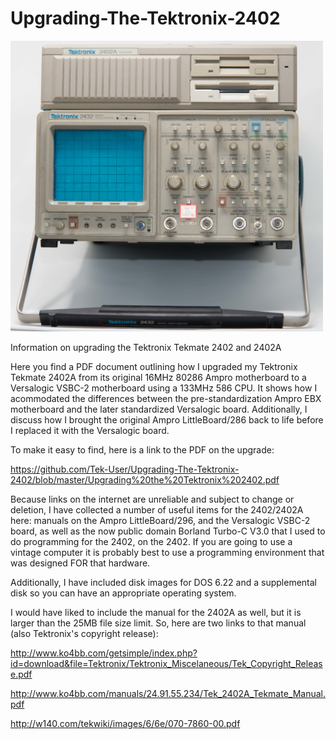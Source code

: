 # Upgrading-The-Tektronix-2402
<a href="https://github.com/Tek-User/Upgrading-The-Tektronix-2402/blob/master/_DSC6806.jpg"><img src="https://github.com/Tek-User/Upgrading-The-Tektronix-2402/blob/master/_DSC6806.jpg" width="500px"><br/></a>


Information on upgrading the Tektronix Tekmate 2402 and 2402A

Here you find a PDF document outlining how I upgraded my Tektronix Tekmate 2402A from its original 16MHz 80286 Ampro motherboard to a Versalogic VSBC-2 motherboard using a 133MHz 586 CPU.  It shows how I acommodated the differences between the pre-standardization Ampro EBX motherboard and the later standardized Versalogic board.  Additionally, I discuss how I brought the original Ampro LittleBoard/286 back to life before I replaced it with the Versalogic board.

To make it easy to find, here is a link to the PDF on the upgrade:

https://github.com/Tek-User/Upgrading-The-Tektronix-2402/blob/master/Upgrading%20the%20Tektronix%202402.pdf

Because links on the internet are unreliable and subject to change or deletion, I have collected a number of useful items for the 2402/2402A here: manuals on the Ampro LittleBoard/296, and the Versalogic VSBC-2 board, as well as the now public domain Borland Turbo-C V3.0 that I used to do programming for the 2402, on the 2402.  If you are going to use a vintage computer it is probably best to use a programming environment that was designed FOR that hardware.

Additionally, I have included disk images for DOS 6.22 and a supplemental disk so you can have an appropriate operating system.  

I would have liked to include the manual for the 2402A as well, but it is larger than the 25MB file size limit.  So, here are two links to that manual (also Tektronix's copyright release):

http://www.ko4bb.com/getsimple/index.php?id=download&file=Tektronix/Tektronix_Miscelaneous/Tek_Copyright_Release.pdf

http://www.ko4bb.com/manuals/24.91.55.234/Tek_2402A_Tekmate_Manual.pdf

http://w140.com/tekwiki/images/6/6e/070-7860-00.pdf

